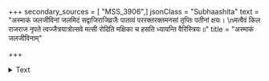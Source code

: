 +++
secondary_sources = [ "MSS_3906",]
jsonClass = "Subhaashita"
text = "अस्माकं जलजीविनां जलमिदं सद्वाजिराजिव्रजैः पातव्यं पररक्तरक्तमनसां तृप्तिः पतीनां क्षयः।  \nमत्वैवं किल राजराज नृपते त्वज्जैत्रयात्रोत्सवे मत्सी रोदिति मक्षिका च हसति ध्यायन्ति वैरिस्त्रियः॥"
title = "अस्माकं जलजीविनाम्"

+++

<details><summary>Text</summary>

अस्माकं जलजीविनां जलमिदं सद्वाजिराजिव्रजैः पातव्यं पररक्तरक्तमनसां तृप्तिः पतीनां क्षयः।  
मत्वैवं किल राजराज नृपते त्वज्जैत्रयात्रोत्सवे मत्सी रोदिति मक्षिका च हसति ध्यायन्ति वैरिस्त्रियः॥
</details>

